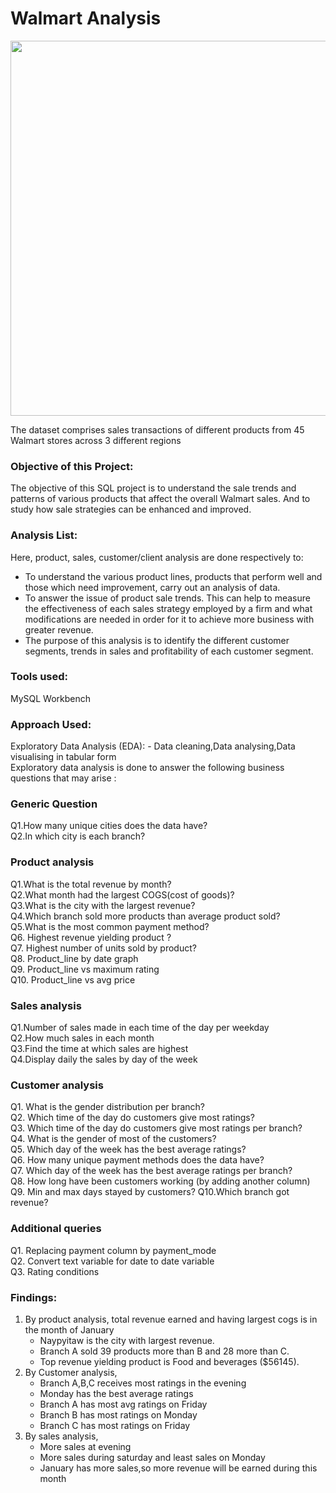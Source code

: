# Walmart Analysis
<img src="https://assets1.drugstorenews.com/s3fs-public/styles/hero/public/2022-01/walmart-interactive-01.png" width="1000" height="600" />

The dataset comprises sales transactions of different products from 45 Walmart stores across 3 different regions

### Objective of this Project:
The objective of this SQL project is to understand the sale trends and patterns of various products that affect the overall Walmart sales. And to study how sale strategies can be enhanced and improved. 

### Analysis List:
Here, product, sales, customer/client analysis are done respectively to:

- To understand the various product lines, products that perform well and those which need improvement, carry out an analysis of data.
- To answer the issue of product sale trends. This can help to measure the effectiveness of each sales strategy employed by a firm and what modifications are needed in order for it to achieve more business with greater revenue.
- The purpose of this analysis is to identify the different customer segments, trends in sales and profitability of each customer segment.

### Tools used:
MySQL Workbench 

### Approach Used:

Exploratory Data Analysis (EDA): - Data cleaning,Data analysing,Data visualising in tabular form    
Exploratory data analysis is done to answer the following business questions that may arise :

### Generic Question
Q1.How many unique cities does the data have?   
Q2.In which city is each branch?

### Product analysis
Q1.What is the total revenue by month?  
Q2.What month had the largest COGS(cost of goods)?   
Q3.What is the city with the largest revenue?    
Q4.Which branch sold more products than average product sold?   
Q5.What is the most common payment method?   
Q6. Highest revenue yielding product ?    
Q7. Highest number of units sold by product?   
Q8. Product_line by date graph   
Q9. Product_line vs maximum rating     
Q10. Product_line vs avg price


### Sales analysis
Q1.Number of sales made in each time of the day per weekday   
Q2.How much sales in each month    
Q3.Find the time at which sales are highest   
Q4.Display daily the sales by day of the week

### Customer analysis
Q1. What is the gender distribution per branch?   
Q2. Which time of the day do customers give most ratings?   
Q3. Which time of the day do customers give most ratings per branch?    
Q4. What is the gender of most of the customers?   
Q5. Which day of the week has the best average ratings?   
Q6. How many unique payment methods does the data have?    
Q7. Which day of the week has the best average ratings per branch?     
Q8. How long have been customers working (by adding another column)    
Q9. Min and max days stayed by customers?
Q10.Which branch got revenue?

### Additional queries
Q1. Replacing payment column by payment_mode   
Q2. Convert text variable for date to date variable   
Q3. Rating conditions

### Findings:
1) By product analysis, total revenue earned and having largest cogs is in the month of January
   - Naypyitaw is the city with largest revenue.
   - Branch A sold 39 products more than B and 28 more than C.
   - Top revenue yielding product is Food and beverages ($56145).
2) By Customer analysis,
   - Branch A,B,C receives most ratings in the evening
   - Monday has the best average ratings
   - Branch A has most avg  ratings on Friday
   - Branch B has most ratings on Monday
   - Branch C has most ratings on Friday
3) By sales analysis,
   - More sales at evening
   - More sales during saturday and least sales on Monday
   - January has more sales,so more revenue will be earned during this month
